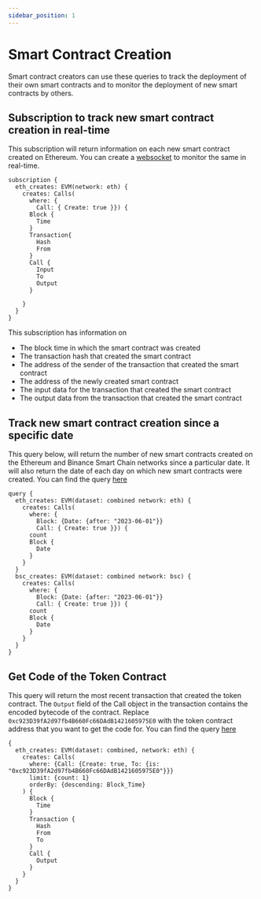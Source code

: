 ```yaml
---
sidebar_position: 1
---
```


# Smart Contract Creation

Smart contract creators can use these queries to track the deployment of their own smart contracts and to monitor the deployment of new smart contracts by others.

## Subscription to track new smart contract creation in real-time

This subscription will return information on each new smart contract created on Ethereum. You can create a [websocket](https://docs.bitquery.io/docs/start/websocket/) to monitor the same in real-time.

```
subscription {
  eth_creates: EVM(network: eth) {
    creates: Calls(
      where: {
        Call: { Create: true }}) {
      Block {
        Time
      }
      Transaction{
        Hash
        From
      }
      Call {
        Input
        To
        Output
      }

    }
  }
}

```

This subscription has information on

- The block time in which the smart contract was created
- The transaction hash that created the smart contract
- The address of the sender of the transaction that created the smart contract
- The address of the newly created smart contract
- The input data for the transaction that created the smart contract
- The output data from the transaction that created the smart contract

## Track new smart contract creation since a specific date

This query below, will return the number of new smart contracts created on the Ethereum and Binance Smart Chain networks since a particular date. It will also return the date of each day on which new smart contracts were created.
You can find the query [here](https://ide.bitquery.io/ETHBSC-SC-creates-count-over-date)

```
query {
  eth_creates: EVM(dataset: combined network: eth) {
    creates: Calls(
      where: {
        Block: {Date: {after: "2023-06-01"}}
        Call: { Create: true }}) {
      count
      Block {
        Date
      }
    }
  }
  bsc_creates: EVM(dataset: combined network: bsc) {
    creates: Calls(
      where: {
        Block: {Date: {after: "2023-06-01"}}
        Call: { Create: true }}) {
      count
      Block {
        Date
      }
    }
  }
}

```

## Get Code of the Token Contract

This query will return the most recent transaction that created the token contract. The `Output` field of the Call object in the transaction contains the encoded bytecode of the contract. Replace `0xc923D39fA2d97fb4B660Fc66DAdB1421605975E0` with the token contract address that you want to get the code for.
You can find the query [here](https://ide.bitquery.io/ByteCode-of-A-Token)

```
{
  eth_creates: EVM(dataset: combined, network: eth) {
    creates: Calls(
      where: {Call: {Create: true, To: {is: "0xc923D39fA2d97fb4B660Fc66DAdB1421605975E0"}}}
      limit: {count: 1}
      orderBy: {descending: Block_Time}
    ) {
      Block {
        Time
      }
      Transaction {
        Hash
        From
        To
      }
      Call {
        Output
      }
    }
  }
}

```
